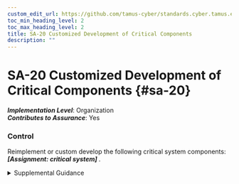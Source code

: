 ```yaml
---
custom_edit_url: https://github.com/tamus-cyber/standards.cyber.tamus.edu/tree/main/static/content/tamus.edu/TAMUS_profile.xml
toc_min_heading_level: 2
toc_max_heading_level: 2
title: SA-20 Customized Development of Critical Components
description: ""
---
```


# SA-20 Customized Development of Critical Components {#sa-20}

_**Implementation Level**_: Organization\
_**Contributes to Assurance**_: Yes

### Control

Reimplement or custom develop the following critical system components: <strong>                  <em>[Assignment: critical system]</em>               </strong>.

<details>
  <summary>Supplemental Guidance</summary>

Organizations determine that certain system components likely cannot be trusted due to specific threats to and vulnerabilities in those components for which there are no viable security controls to adequately mitigate risk. Reimplementation or custom development of such components may satisfy requirements for higher assurance and is carried out by initiating changes to system components (including hardware, software, and firmware) such that the standard attacks by adversaries are less likely to succeed. In situations where no alternative sourcing is available and organizations choose not to reimplement or custom develop critical system components, additional controls can be employed. Controls include enhanced auditing, restrictions on source code and system utility access, and protection from deletion of system and application files.

</details>

